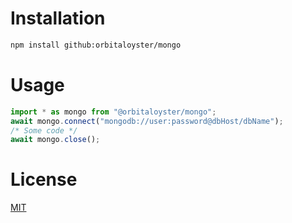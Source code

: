 # Installation
```bash
npm install github:orbitaloyster/mongo
```

# Usage
```ts
import * as mongo from "@orbitaloyster/mongo";
await mongo.connect("mongodb://user:password@dbHost/dbName");
/* Some code */
await mongo.close();
```

# License
[MIT](LICENSE)
